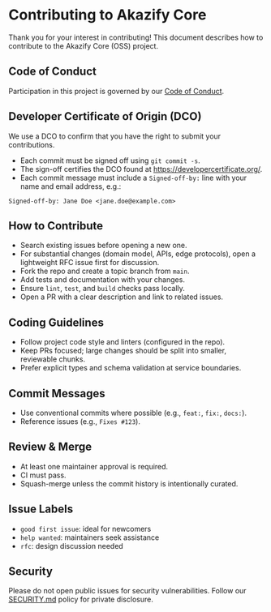 # Contributing to Akazify Core

Thank you for your interest in contributing! This document describes how to contribute to the Akazify Core (OSS) project.


## Code of Conduct

Participation in this project is governed by our [Code of Conduct](CODE_OF_CONDUCT.md).


## Developer Certificate of Origin (DCO)

We use a DCO to confirm that you have the right to submit your contributions.

- Each commit must be signed off using `git commit -s`.
- The sign-off certifies the DCO found at https://developercertificate.org/.
- Each commit message must include a `Signed-off-by:` line with your name and email address, e.g.:

```
Signed-off-by: Jane Doe <jane.doe@example.com>
```


## How to Contribute

- Search existing issues before opening a new one.
- For substantial changes (domain model, APIs, edge protocols), open a lightweight RFC issue first for discussion.
- Fork the repo and create a topic branch from `main`.
- Add tests and documentation with your changes.
- Ensure `lint`, `test`, and `build` checks pass locally.
- Open a PR with a clear description and link to related issues.


## Coding Guidelines

- Follow project code style and linters (configured in the repo).
- Keep PRs focused; large changes should be split into smaller, reviewable chunks.
- Prefer explicit types and schema validation at service boundaries.


## Commit Messages

- Use conventional commits where possible (e.g., `feat:`, `fix:`, `docs:`).
- Reference issues (e.g., `Fixes #123`).


## Review & Merge

- At least one maintainer approval is required.
- CI must pass.
- Squash-merge unless the commit history is intentionally curated.


## Issue Labels

- `good first issue`: ideal for newcomers
- `help wanted`: maintainers seek assistance
- `rfc`: design discussion needed


## Security

Please do not open public issues for security vulnerabilities. Follow our [SECURITY.md](SECURITY.md) policy for private disclosure.
